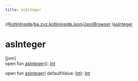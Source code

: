 ```yaml
---
title: asInteger
---
```

//[KotlinInside](../../../index.html)/[be.zvz.kotlininside.json](../index.html)/[JsonBrowser](index.html)
/[asInteger](as-integer.html)

# asInteger

[jvm]\
open fun [asInteger](as-integer.html)(): [Int](https://kotlinlang.org/api/latest/jvm/stdlib/kotlin/-int/index.html)

open fun [asInteger](as-integer.html)(
defaultValue: [Int](https://kotlinlang.org/api/latest/jvm/stdlib/kotlin/-int/index.html)): [Int](https://kotlinlang.org/api/latest/jvm/stdlib/kotlin/-int/index.html)




